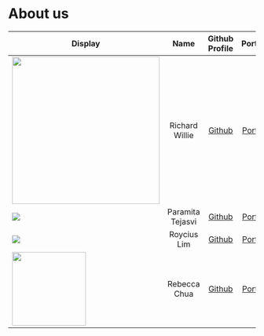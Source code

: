 # About us

Display | Name | Github Profile | Portfolio 
--------|:----:|:--------------:|:---------:
<img src="https://i.imgur.com/9s3AOcl.jpg" width="300" height="300" /> | Richard Willie | [Github](https://github.com/richwill28) | [Portfolio](https://ay2122s1-cs2113t-w11-3.github.io/tp/team/richwill28.html)
![](https://via.placeholder.com/100.png?text=Photo) | Paramita Tejasvi | [Github](https://github.com/ptejasv) | [Portfolio](https://ay2122s1-cs2113t-w11-3.github.io/tp/team/ptejasv.html)
![](https://via.placeholder.com/100.png?text=Photo) | Roycius Lim | [Github](https://github.com/Roycius) | [Portfolio](https://ay2122s1-cs2113t-w11-3.github.io/tp/team/Roycius.html)
<img src="https://avatars.githubusercontent.com/rebchua39" width="150" height="150" /> | Rebecca Chua | [Github](https://github.com/rebchua39) | [Portfolio](https://ay2122s1-cs2113t-w11-3.github.io/tp/team/rebchua39.html)
